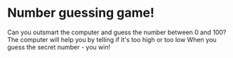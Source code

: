 # Number guessing game!

Can you outsmart the computer and guess the number between 0 and 100?
The computer will help you by telling if it's too high or too low
When you guess the secret number - you win!
